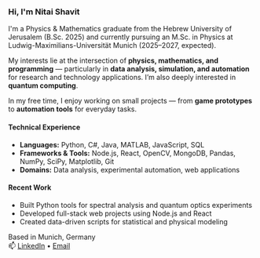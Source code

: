 ### Hi, I'm Nitai Shavit
I'm a Physics & Mathematics graduate from the Hebrew University of Jerusalem (B.Sc. 2025) and currently pursuing an M.Sc. in Physics at Ludwig-Maximilians-Universität Munich (2025–2027, expected).

My interests lie at the intersection of **physics, mathematics, and programming** — particularly in **data analysis, simulation, and automation** for research and technology applications. I’m also deeply interested in **quantum computing**.

In my free time, I enjoy working on small projects — from **game prototypes** to **automation tools** for everyday tasks.

#### Technical Experience
- **Languages:** Python, C#, Java, MATLAB, JavaScript, SQL  
- **Frameworks & Tools:** Node.js, React, OpenCV, MongoDB, Pandas, NumPy, SciPy, Matplotlib, Git  
- **Domains:** Data analysis, experimental automation, web applications

#### Recent Work
- Built Python tools for spectral analysis and quantum optics experiments  
- Developed full-stack web projects using Node.js and React  
- Created data-driven scripts for statistical and physical modeling

Based in Munich, Germany  
📫 [LinkedIn](https://www.linkedin.com/in/nitaishavit) • [Email](mailto:nitaishavit2@gmail.com)
